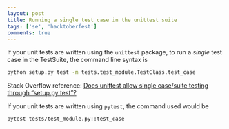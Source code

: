```yaml
---
layout: post
title: Running a single test case in the unittest suite
tags: ['se', 'hacktoberfest']
comments: true
---
```


If your unit tests are written using the `unittest` package, to run a *single* test case in the TestSuite, the command line syntax is

```bash
python setup.py test -m tests.test_module.TestClass.test_case
```

Stack Overflow reference: [Does unittest allow single case/suite testing through “setup.py test”?](https://stackoverflow.com/questions/21167516/does-unittest-allow-single-case-suite-testing-through-setup-py-test)

If your unit tests are written using `pytest`, the command used would be

```bash
pytest tests/test_module.py::test_case
```
